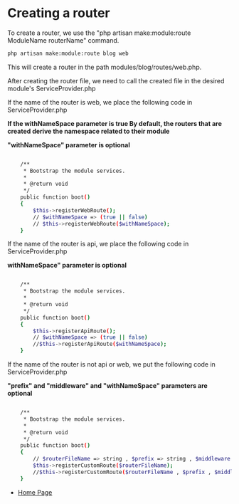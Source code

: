 # Creating a router

To create a router, we use the "php artisan make:module:route ModuleName routerName" command.

``` bash
php artisan make:module:route blog web
```

This will create a router in the path modules/blog/routes/web.php.

After creating the router file, we need to call the created file in the desired module's ServiceProvider.php

If the name of the router is web, we place the following code in ServiceProvider.php

**If the withNameSpace parameter is true
By default, the routers that are created derive the namespace related to their module**

**"withNameSpace" parameter is optional**

``` bash

    /**
     * Bootstrap the module services.
     *
     * @return void
     */
    public function boot()
    {
        $this->registerWebRoute();
        // $withNameSpace => (true || false)
        // $this->registerWebRoute($withNameSpace);
    }

```

If the name of the router is api, we place the following code in ServiceProvider.php

**withNameSpace" parameter is optional**

``` bash

    /**
     * Bootstrap the module services.
     *
     * @return void
     */
    public function boot()
    {
        $this->registerApiRoute();
        // $withNameSpace => (true || false)
        //$this->registerApiRoute($withNameSpace);
    }

```

If the name of the router is not api or web, we put the following code in ServiceProvider.php

**"prefix" and "middleware" and "withNameSpace" parameters are optional**

``` bash

    /**
     * Bootstrap the module services.
     *
     * @return void
     */
    public function boot()
    {
        // $routerFileName => string , $prefix => string , $middleware => string , $withNameSpace => bool
        $this->registerCustomRoute($routerFileName);
        //$this->registerCustomRoute($routerFileName , $prefix , $middleware , $withNameSpace);
    }

```

- [Home Page](https://idel327.github.io/laravel-modular)